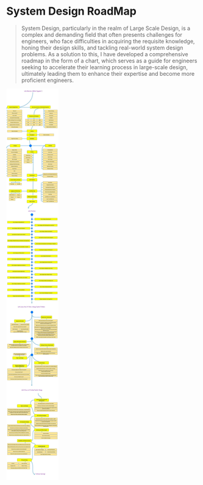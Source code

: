<h1> System Design RoadMap </h1>

> System Design, particularly in the realm of Large Scale Design, is a complex and demanding field that often presents challenges for engineers, who face difficulties in acquiring the requisite knowledge, honing their design skills, and tackling real-world system design problems. As a solution to this, I have developed a comprehensive roadmap in the form of a chart, which serves as a guide for engineers seeking to accelerate their learning process in large-scale design, ultimately leading them to enhance their expertise and become more proficient engineers.

<img alt="Roadmap to Become System Design and Architecture Master." src="./roadmap.jpg">